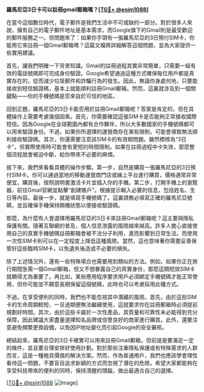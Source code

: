 **羅馬尼亞3日卡可以註冊gmail郵箱嗎？[[TG💪+ @esim1088](https://t.me/s/esim1088)]**

在當今這個數位時代，電子郵件是我們生活中不可或缺的一部分。對於很多人來說，擁有自己的電子郵件地址是基本需求，而Google旗下的Gmail則是最受歡迎的郵件服務之一。但問題來了：如果你手頭有一張羅馬尼亞的3日預付SIM卡，你能用它來註冊一個Gmail郵箱嗎？這篇文檔將詳細解答這個問題，並為大家提供一些實用建議。

首先，讓我們明確一下背景知識。Gmail的註冊過程其實非常簡單，只需要一組有效的電話號碼即可完成身份驗證。Google希望通過這種方式確保每位用戶都是真實存在的，從而減少垃圾郵件和詐騙行為的發生。因此，無論你身處何地，只要能接收到短信驗證碼，基本上就能順利註冊Gmail郵箱。然而，這裏就涉及到一個關鍵點——你的手機號碼是否來自於可信的地區。

回到正題，羅馬尼亞的3日卡能否用於註冊Gmail郵箱呢？答案是肯定的，但在具體操作上需要考慮幾個因素。首先，你需要確認這張SIM卡是否能夠正常接收國際短信。因為Google在全球範圍內都有合作夥伴，所以大多數國家的手機號碼都可以用來驗證身份。不過，如果你所選擇的運營商存在某些限制，可能會導致無法順利接收驗證碼。其次，你還需要注意該SIM卡的有效期問題。雖然標榜為“3日卡”，但實際使用時可能會有更短的時間限制。如果在註冊過程中卡失效，那麼整個流程就會被迫中斷，給你帶來不必要的麻煩。

接下來，我們來看看具體的操作步驟。第一步，自然是購買一張羅馬尼亞的3日預付SIM卡。你可以通過當地的移動運營商門店或線上平台進行購買，價格通常非常便宜。購買後，按照說明書激活卡片並插入你的手機。第二步，打開手機上的瀏覽器，前往Gmail官網並點擊“創建賬戶”。根據提示輸入必要的信息，包括姓名、生日等內容。最後一步，就是填寫手機號碼了。這裏請務必填寫正確的羅馬尼亞號碼，並且確保手機保持開機狀態以便接收驗證碼。

那麼，為什麼有人會選擇用羅馬尼亞的3日卡來註冊Gmail郵箱呢？這主要與隱私保護有關。隨著互聯網的普及，個人信息泄露的風險越來越高。許多人擔心直接使用自己的真實手機號碼註冊郵箱會被不法分子利用，進而影響到日常生活。而使用一次性SIM卡則可以在一定程度上降低這種風險。當然，這也意味著你需要妥善保管好這些臨時SIM卡，以免遺失後造成不必要的損失。

除了上述情況外，還有一些特殊場合也需要用到類似的方法。例如，如果你正在旅行期間急需一個Gmail郵箱，但又不想暴露自己的真實身份，那麼這類短效SIM卡就顯得尤為重要了。再比如，某些應用程序要求用戶必須綁定手機號碼才能正常使用，但你可能並不願意長期保留這個號碼，此時也可以考慮採用此種方式。

不過，在享受便利的同時，我們也不能忽視其中潛藏的風險。首先，由於這些SIM卡的生命周期較短，一旦過期便無法繼續使用，這就要求你在註冊郵箱時必須提前規劃好時間。其次，由於這些卡屬於一次性產品，其質量和可靠性未必能得到充分保障，因此建議大家盡量選擇知名品牌或信譽良好的商家進行購買。此外，還要注意避免頻繁更換設備，以免因IP地址變化而引起Google的安全審核。

總結起來，羅馬尼亞的3日卡確實可以用來註冊Gmail郵箱，但前提是要滿足一定的條件，並且要合理安排好使用計劃。對於那些注重隱私保護或有特殊需求的人群而言，這是一種極具價值的解決方案。然而，作為普通用戶，我們也應該學會理性看待這一問題，不要盲目追求新穎的方式而忽視了潛在的危險。希望大家都能夠在享受科技帶來的便利的同時，保持清醒的頭腦，做出最適合自己的選擇。

[[TG💪+ @esim1088](https://t.me/s/esim1088) ![Image](https://i.postimg.cc/4NQfJmqS/Snipaste-2025-05-13-00-14-12.png)]